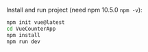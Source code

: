 Install and run project (need npm 10.5.0 `npm -v`):
```bash
npm init vue@latest
cd VueCounterApp
npm install
npm run dev
```


